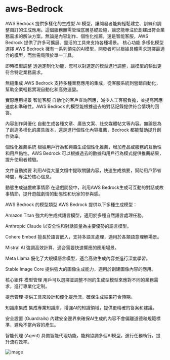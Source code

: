 # aws-Bedrock 

AWS Bedrock 
提供多樣化的生成型 AI 模型，讓開發者能夠輕鬆建立、訓練和調整自訂的生成應用。這個服務無需管理底層基礎設施，讓您能專注於創建出符合業務需求的解決方案。無論是內容創作、個性化推薦，還是智能客服，AWS Bedrock 提供了許多可擴展、靈活的工具來支持各種場景。
核心功能
多樣化模型選擇
AWS Bedrock 擁有一系列領先的AI模型，開發者可以根據具體需求選擇最適合的模型，而無需局限於單一工具。

即時模型調整
透過定制化功能，您可以對選定的模型進行調整，讓模型的輸出更符合特定業務需求。

無縫集成
AWS Bedrock 支持多種業務應用的集成，從客服系統到營銷自動化，幫助企業輕鬆實現自動化和高效運營。

實際應用場景
智能客服
自動化的客戶查詢回應，減少人工客服負擔，並提高回應速度和準確性。AWS Bedrock 的模型能根據過去的對話記錄提供符合情境的回答。

內容創作與優化
自動生成各種文章、廣告文案、社交媒體帖文等內容。無論是為了創造多樣化的廣告版本，還是進行個性化內容推薦，Bedrock 都能幫助提升創作效率。

個性化推薦系統
根據用戶行為和興趣生成個性化推薦，增加產品或服務的互動性和用戶黏性。AWS Bedrock 可以根據過去的數據和用戶行為模式提供推薦結果，提升使用者體驗。

文件自動摘要
利用AI從大量文檔中提取關鍵內容，快速生成摘要，幫助用戶節省時間，專注於核心信息。

動態生成遊戲故事情節
在遊戲開發中，利用AWS Bedrock生成可互動的對話或故事情節，提升遊戲劇情的動態性和玩家的參與感。

AWS Bedrock 的模型類型
AWS Bedrock 提供以下多種生成模型：

Amazon Titan
強大的生成式語言模型，適用於多種自然語言處理任務。

Anthropic Claude
以安全性和對話質量為主要優勢的語言模型。

Cohere Embed
擅長於語言嵌入，支持多語言處理，適用於各類語意理解場景。

Mistral AI
強調高效計算，適合需要快速響應的應用場景。

Meta Llama
優化了大規模語言模型，適合高效生成內容並進行深度學習。

Stable Image Core
提供強大的圖像生成能力，適用於創建圖像內容的應用。

核心組件
模型管理
用戶可以選擇並調整不同的生成型模型來應對不同的業務需求，進行專業化定制。

提示管理
提供工具來設計和優化提示流，確保生成結果符合預期。

知識庫集成
集成專業知識庫，增強AI的知識領域，提供更精確的答案和建議。

安全設置 (Guardrails)
內建安全邊界來確保AI生成的內容不會偏離道德和規範標準，避免不當內容的產生。

智能代理 (Agent)
具備智能代理功能，能夠協調多個AI模型，進行任務執行，提升流程效率。

![image](https://github.com/user-attachments/assets/15c00d1d-4a73-42c9-a002-d16c36ef42c6)

